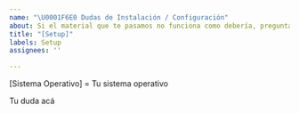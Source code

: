 ```yaml
---
name: "\U0001F6E0 Dudas de Instalación / Configuración"
about: Si el material que te pasamos no funciona como debería, pregunta acá
title: "[Setup]"
labels: Setup
assignees: ''

---
```


[Sistema Operativo] = Tu sistema operativo

Tu duda acá

